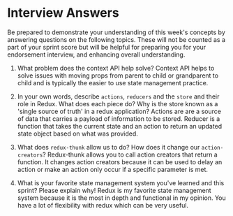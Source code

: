 # Interview Answers
Be prepared to demonstrate your understanding of this week's concepts by answering questions on the following topics. These will not be counted as a part of your sprint score but will be helpful for preparing you for your endorsement interview, and enhancing overall understanding.

1. What problem does the context API help solve?
    Context API helps to solve issues with moving props from parent to child or grandparent to child and is typically the easier to use state management practice.

2. In your own words, describe `actions`, `reducers` and the `store` and their role in Redux. What does each piece do? Why is the store known as a 'single source of truth' in a redux application?
    Actions are are a source of data that carries a payload of information to be stored. Reducer is a function that takes the current state and an action to return an updated state object based on what was provided.

3. What does `redux-thunk` allow us to do? How does it change our `action-creators`?
    Redux-thunk allows you to call action creators that return a function. It changes action creators because it can be used to delay an action or make an action only occur if a specific parameter is met.

4. What is your favorite state management system you've learned and this sprint? Please explain why!
    Redux is my favorite state management system because it is the most in depth and functional in my opinion. You have a lot of flexibility with redux which can be very useful.